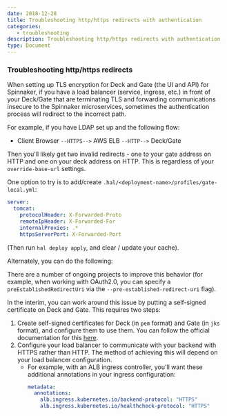 ```yaml
---
date: 2018-12-28
title: Troubleshooting http/https redirects with authentication
categories:
   - troubleshooting
description: Troubleshooting http/https redirects with authentication
type: Document
---
```


### Troubleshooting http/https redirects

When setting up TLS encryption for Deck and Gate (the UI and API) for Spinnaker, if you have a load balancer (service, ingress, etc.) in front of your Deck/Gate that are terminating TLS and forwarding communications insecure to the Spinnaker microservices, sometimes the authentication process will redirect to the incorrect path.

For example, if you have LDAP set up and the following flow:

* Client Browser `--HTTPS-->` AWS ELB `--HTTP-->` Deck/Gate

Then you'll likely get two invalid redirects - one to your gate address on HTTP and one on your deck address on HTTP.  This is regardless of your `override-base-url` settings.

One option to try is to add/create `.hal/<deployment-name>/profiles/gate-local.yml`:

```yml
server:
  tomcat:
    protocolHeader: X-Forwarded-Proto
    remoteIpHeader: X-Forwarded-For
    internalProxies: .*
    httpsServerPort: X-Forwarded-Port
```

(Then run `hal deploy apply`, and clear / update your cache).

Alternately, you can do the following:

There are a number of ongoing projects to improve this behavior (for example, when working with OAuth2.0, you can specify a `preEstablishedRedirectUri` via the `--pre-established-redirect-uri` flag).

In the interim, you can work around this issue by putting a self-signed certificate on Deck and Gate.  This requires two steps:

1. Create self-signed certificates for Deck (in `pem` format) and Gate (in `jks` format), and configure them to use them.  You can follow the official documentation for this [here](https://www.spinnaker.io/setup/security/authentication/ssl/).
1. Configure your load balancer to communicate with your backend with HTTPS rather than HTTP.  The method of achieving this will depend on your load balancer configuration.
    * For example, with an ALB ingress controller, you'll want these additional annotations in your ingress configuration:
        ```yaml
        metadata:
          annotations:
            alb.ingress.kubernetes.io/backend-protocol: "HTTPS"
            alb.ingress.kubernetes.io/healthcheck-protocol: "HTTPS"
        ```